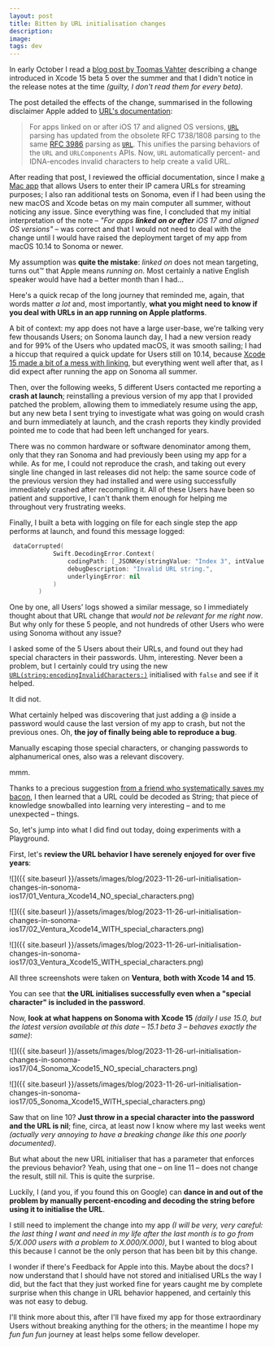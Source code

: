 ```yaml
---
layout: post
title: Bitten by URL initialisation changes
description: 
image: 
tags: dev
---
```

In early October I read a [blog post by Toomas Vahter](https://augmentedcode.io/2023/10/02/changes-to-url-string-parsing-in-ios-17/) describing a change introduced in Xcode 15 beta 5 over the summer and that I didn't notice in the release notes at the time _(guilty, I don't read them for every beta)_.

The post detailed the effects of the change, summarised in the following disclaimer Apple added to [URL's documentation](https://developer.apple.com/documentation/foundation/url/3126806-init):

> For apps linked on or after iOS 17 and aligned OS versions, [`URL`](https://developer.apple.com/documentation/foundation/url) parsing has updated from the obsolete RFC 1738/1808 parsing to the same [RFC 3986](https://www.ietf.org/rfc/rfc3986.txt) parsing as [`URL`](https://developer.apple.com/documentation/foundation/urlcomponents). This unifies the parsing behaviors of the `URL` and `URLComponents` APIs. Now, `URL` automatically percent- and IDNA-encodes invalid characters to help create a valid URL.

After reading that post, I reviewed the official documentation, since I make [a Mac app](https://www.glancecam.app) that allows Users to enter their IP camera URLs for streaming purposes; I also ran additional tests on Sonoma, even if I had been using the new macOS and Xcode betas on my main computer all summer, without noticing any issue.
Since everything was fine, I concluded that my initial interpretation of the note – _"For apps **linked on or after** iOS 17 and aligned OS versions"_ – was correct and that I would not need to deal with the change until I would have raised the deployment target of my app from macOS 10.14 to Sonoma or newer.

My assumption was **quite the mistake**: _linked on_ does not mean targeting, turns out™ that  Apple means _running on_. Most certainly a native English speaker would have had a better month than I had...

Here's a quick recap of the long journey that reminded me, again, that words matter *a lot* and, most importantly, **what you might need to know if you deal with URLs in an app running on Apple platforms**.

A bit of context: my app does not have a large user-base, we're talking very few thousands Users; on Sonoma launch day, I had a new version ready and for 99% of the Users who updated macOS, it was smooth sailing; I had a hiccup that required a quick update for Users still on 10.14, because [Xcode 15 made a bit of a mess with linking](https://developer.apple.com/documentation/xcode-release-notes/xcode-15-release-notes#Linking), but everything went well after that, as I did expect after running the app on Sonoma all summer.

Then, over the following weeks, 5 different Users contacted me reporting a **crash at launch**; reinstalling a previous version of my app that I provided patched the problem, allowing them to immediately resume using the app, but any new beta I sent trying to investigate what was going on would crash and burn immediately at launch, and the crash reports they kindly provided pointed me to code that had been left unchanged for years.

There was no common hardware or software denominator among them, only that they ran Sonoma and had previously been using my app for a while.
As for me, I could not reproduce the crash, and taking out every single line changed in last releases did not help: the same source code of the previous version they had installed and were using successfully immediately crashed after recompiling it.
All of these Users have been so patient and supportive, I can't thank them enough for helping me throughout very frustrating weeks.

Finally, I built a beta with logging on file for each single step the app performs at launch, and found this message logged:

```swift
 dataCorrupted(
            Swift.DecodingError.Context(
                codingPath: [_JSONKey(stringValue: "Index 3", intValue: 3), CodingKeys(stringValue: "webcamStreamURL", intValue: nil)],
                debugDescription: "Invalid URL string.",
                underlyingError: nil
            )
        )
```

One by one, all Users' logs showed a similar message, so I immediately thought about that URL change that _would not be relevant for me right now_. But why only for these 5 people, and not hundreds of other Users who were using Sonoma without any issue?

I asked some of the 5 Users about their URLs, and found out they had special characters in their passwords. Uhm, interesting. Never been a problem, but I certainly could try using the new [`URL(string:encodingInvalidCharacters:)`](https://developer.apple.com/documentation/foundation/url/4191020-init) initialised with `false` and see if it helped.

It did not.

What certainly helped was discovering that just adding a @ inside a password would cause the last version of my app to crash, but not the previous ones. Oh, **the joy of finally being able to reproduce a bug**.

Manually escaping those special characters, or changing passwords to alphanumerical ones, also was a relevant discovery.

mmm.

Thanks to a precious suggestion [from a friend who systematically saves my bacon](https://mastodon.social/@mattiem/111459775491506431), I then learned that a URL could be decoded as String; that piece of knowledge snowballed into learning very interesting – and to me unexpected – things.

So, let's jump into what I did find out today, doing experiments with a Playground.

First, let's **review the URL behavior I have serenely enjoyed for over five years**:

![]({{ site.baseurl }}/assets/images/blog/2023-11-26-url-initialisation-changes-in-sonoma-ios17/01_Ventura_Xcode14_NO_special_characters.png)

![]({{ site.baseurl }}/assets/images/blog/2023-11-26-url-initialisation-changes-in-sonoma-ios17/02_Ventura_Xcode14_WITH_special_characters.png)

![]({{ site.baseurl }}/assets/images/blog/2023-11-26-url-initialisation-changes-in-sonoma-ios17/03_Ventura_Xcode15_WITH_special_characters.png)

All three screenshots were taken on **Ventura**, **both with Xcode 14 and 15**.

You can see that **the URL initialises successfully even when a "special character" is included in the password**.

Now, **look at what happens on Sonoma with Xcode 15** _(daily I use 15.0, but the latest version available at this date – 15.1 beta 3 – behaves exactly the same)_:

![]({{ site.baseurl }}/assets/images/blog/2023-11-26-url-initialisation-changes-in-sonoma-ios17/04_Sonoma_Xcode15_NO_special_characters.png)

![]({{ site.baseurl }}/assets/images/blog/2023-11-26-url-initialisation-changes-in-sonoma-ios17/05_Sonoma_Xcode15_WITH_special_characters.png)

Saw that on line 10? **Just throw in a special character into the password and the URL is nil**; fine, circa, at least now I know where my last weeks went _(actually very annoying to have a breaking change like this one poorly documented)_.

But what about the new URL initialiser that has a parameter that enforces the previous behavior?
Yeah, using that one – on line 11 – does not change the result, still nil. This is quite the surprise.

Luckily, I (and you, if you found this on Google) can **dance in and out of the problem by manually percent-encoding and decoding the string before using it to initialise the URL**.

I still need to implement the change into my app _(I will be very, very careful: the last thing I want and need in my life after the last month is to go from 5/X.000 users with a problem to X.000/X.000)_, but I wanted to blog about this because I cannot be the only person that has been bit by this change.

I wonder if there's Feedback for Apple into this. Maybe about the docs?
I now understand that I should have not stored and initialised URLs the way I did, but the fact that they just worked fine for years caught me by complete surprise when this change in URL behavior happened, and certainly this was not easy to debug.

I'll think more about this, after I'll have fixed my app for those extraordinary Users without breaking anything for the others; in the meantime I hope my _fun fun fun_ journey at least helps some fellow developer.